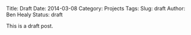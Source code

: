 Title: Draft
Date: 2014-03-08
Category: Projects
Tags: 
Slug: draft
Author: Ben Healy
Status: draft

This is a draft post.